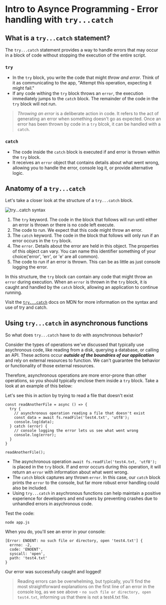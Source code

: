 # Intro to Asynce Programming - Error handling with `try...catch`
## What is a `try...catch` statement?
The `try...catch` statement provides a way to handle errors that may occur in a block of code without stopping the execution of the entire script.

### `try`
* In the `try` block, you write the code that might *throw and error*. Think of it as communicating to the app, "Attempt this operation, expecting it might fail."
* If any code withing the `try` block throws an `error`, the execution immediately jumps to the `catch` block. The remainder of the code in the `try` block will not run. 
> *Throwing an error* is a deliberate action in code. It refers to the act of generating an error when something doesn't go as expected. Once an error has been thrown by code in a `try` blcok, it can be handled with a `catch`.

### `catch`
* The code inside the `catch` block is executed if and error is thrown within the `try` block. 
* It receives an `error` object that contains details about what went wrong, allowing you to handle the error, console log it, or provide alternative logic. 

## Anatomy of a `try...catch`
Let's take a closer look at the structure of a `try...catch` block.

![try...catch syntax](https://pages.git.generalassemb.ly/modular-curriculum-all-courses/intro-to-asynchronous-programming/error-handling-with-try-catch/assets/try-catch.png)

1. The `try` keyword. The code in the block that follows will run until either an error is thrown or there is no code left execute.
2. The code to run. We expect that this code might throw an error. 
3. The `catch` keyword. The code in the block that follows will only run if an error occurs in the `try` block. 
4. The `error`. Details about the error are held in this object. The properties of this object can vary. You can name this identifier something of your choice('error', 'err', or 'e' are all common).
5. The code to run if an error is thrown. This can be as little as just console logging the error. 

In this structure, the `try` block can contain any code that might throw an `error` during execution. When an `error` is thrown in the `try` block, it is caught and handled by the `catch` block, allowing an application to continue running.

Visit the [`try...catch`](https://developer.mozilla.org/en-US/docs/Web/JavaScript/Reference/Statements/try...catch) docs on MDN for more information on the syntax and use of try and catch. 

## Using `try...catch` in asynchronous functions
So what does `try...catch` have to do with asynchronous behavior?

Consider the types of operations we've discussed that typically use asychronous code, like reading from a disk, querying a database, or calling an API. These actions occur ***outside of the boundries of our application*** and rely on external resources to function. We can't guarantee the behavior or functionality of those external resources.

Therefore, asynchronous operations are more error-prone than other operations, so you should typically enclose them inside a `try` block. Take a look at an example of this below:

Let's see this in action by trying to read a file that doesn't exist

```
const readAnotherFile = async () => {
  try {
    // asynchronous operation reading a file that doesn't exist
    const data = await fs.readFile('test4.txt', 'utf8');
    console.log(data);
  } catch (error) {
    // console logging the error lets us see what went wrong
    console.log(error);
  }
}

readAnotherFile();
```
* The asynchronous operation `await fs.readFile('test4.txt, 'utf8');` is placed in the `try` block. If and error occurs during this operation, it will return an `error` with information about what went wrong.
* The `catch` block captures any thrown `error`. In this case, our `catch` block prints the `error` to the console, but far more robust error handling could also be included. 
* Using `try...catch` in asychronous functions can help maintain a positive experience for developers and end users by preventing crashes due to unhandled errors in asychronous code. 

Test the code:

```
node app.js
```

When you do, you'll see an error in your console: 

```
[Error: ENOENT: no such file or directory, open 'test4.txt'] {
  errno: -2,
  code: 'ENOENT',
  syscall: 'open',
  path: 'test4.txt'
}
```
Our error was successfully caught and logged! 

> Reading errors can be overwhelming, but typically, you'll find the most straightforward explanations on the first line of an error in the console log, as we see above - `no such file or directory, open test4.txt`, informing us that there is not a test4.txt file.